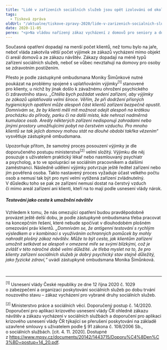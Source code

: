 ```yaml
---
title: "Lidé v zařízeních sociálních služeb jsou opět izolováni od okolí, důležité je přitom nejen zdraví, ale i psychika"
tags:
  - Tisková zpráva
oldUrl: "/aktualne/tiskove-zpravy-2020/lide-v-zarizenich-socialnich-sluzeb-jsou-opet-izolovani-od-okoli-dulezite-je-pritom-n"
date: 2020-11-05
perex: "<p>Na vládou nařízený zákaz vycházení z domovů pro seniory a domovů se zvláštním režimem a zákaz návštěv je podle zástupkyně ombudsmana třeba pohlížet jako na zcela krajní nástroj ochrany zdraví a života klientů, který se střetává se základními lidskými právy a svobodami. Výjimky z omezení proto musí být citlivě uplatňovány a je třeba co nejdříve najít způsob, jak bezpečně umožnit návštěvy u klientů zařízení.</p>"
---
```


<!-- imported from the old website -->

<p>Současná opatření dopadají na menší počet klientů, než tomu bylo na jaře, neboť vláda zakotvila větší počet výjimek ze zákazů vycházení mimo objekt či areál domovů a ze zákazu návštěv. Zákazy dopadají na méně typů zařízení sociálních služeb, neboť se vůbec nevztahují na domovy pro osoby se zdravotním postižením. </p> <p>Přesto je podle zástupkyně ombudsmana Moniky Šimůnkové nutné poukázat na problémy spojené s uplatňováním výjimky<sup>[1] </sup>stanovené pro klienty, u nichž by jinak došlo k závažnému ohrožení psychického či zdravotního stavu.<i> „Chtěla bych požádat vedení zařízení, aby výjimky ze zákazů uplatňovala velmi široce. Věřím, že při dodržení přísných hygienických opatření může alespoň část klientů zařízení bezpečně opustit. Domnívám se, že by klienti měli mít možnost odejít alespoň na krátkou procházku do přírody, parku či na další místa, kde nehrozí nadměrná kumulace osob. Areály některých zařízení nedisponují zahradami nebo jinými prostory umožňujícími pobyt na čerstvém vzduchu. Pro mnoho klientů se tak jejich domovy mohou stát na dlouhé období takřka vězením“</i> vysvětluje zástupkyně ombudsmana. </p> <p>Upozorňuje přitom, že samotný proces posouzení výjimky je dle doporučeného postupu ministerstva<sup>[2]</sup> velmi složitý. Výjimku dle něj posuzuje s uživatelem praktický lékař nebo nasmlouvaný psychiatr a psycholog, a to ve spolupráci se sociálním pracovníkem a dalšími zaměstnanci. Následně udělení výjimky potvrzuje ještě ředitel zařízení nebo jím pověřená osoba. Takto nastavený proces vyžaduje účast velkého počtu osob a nemusí tak být pro nyní velmi vytížená zařízení zvládnutelný. V důsledku toho se pak ze zařízení nemusí dostat na čerstvý vzduch či mimo areál zařízení ani klienti, kteří na to mají podle usnesení vlády nárok. </p> <h5>Testování jako cesta k umožnění návštěv</h5> <p>Vzhledem k tomu, že nás omezující opatření budou pravděpodobně provázet ještě delší dobu, je podle zástupkyně ombudsmana třeba pracovat na koncepčním řešení, které nebude spočívat v dlouhodobém plošném omezování práv klientů. <i>„Domnívám se, že antigenní testování s rychlým výsledkem a v kombinaci s využíváním ochranných pomůcek by mohly nahradit plošný zákaz návštěv. Může to být cesta, jak klientům zařízení umožnit setkávat se alespoň v omezené míře se svými blízkými, což je zvlášť v této náročné době velmi důležité. Je třeba myslet na to, že pro klienty zařízení sociálních služeb je dobrý psychický stav stejně důležitý, jako fyzické zdraví,“ </i>uvádí zástupkyně ombudsmana Monika Šimůnková.</p> <br /> <hr /> <p><sup>[1]</sup> Usnesení vlády České republiky ze dne 12 října 2020 č. 1029 o zabezpečení a organizaci poskytování sociálních služeb po dobu trvání nouzového stavu – zákaz vycházení pro vybrané druhy sociálních služeb.</p> <p><sup>[2] </sup>Ministerstvo práce a sociálních věcí. Doporučený postup č. 14/2020. Doporučení pro aplikaci krizového usnesení vlády ČR ohledně zákazu návštěv a zákazu vycházení v sociálních službách a doporučení pro aplikaci krizového usnesení vlády ČR týkající se přerušení poskytování na základě uzavřené smlouvy s uživatelem podle § 91 zákona č. 108/2006 Sb., o sociálních službách. [cit. 4. 11. 2020]. Dostupné z <a href="https://www.mpsv.cz/documents/20142/1443715/Doporu%C4%8Den%C3%BD+postup+14_20.pdf" target="_blank">https://www.mpsv.cz/documents/20142/1443715/Doporu%C4%8Den%C3%BD+postup+14_20.pdf</a>.</p>
